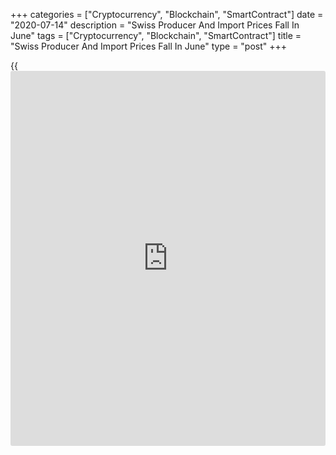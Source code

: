 +++
categories = ["Cryptocurrency", "Blockchain", "SmartContract"]
date = "2020-07-14"
description = "Swiss Producer And Import Prices Fall In June"
tags = ["Cryptocurrency", "Blockchain", "SmartContract"]
title = "Swiss Producer And Import Prices Fall In June"
type = "post"
+++

{{<iframe id="large-banner" src="https://www.bounty.group/#slide=20.0" width="100%" height="600" scrolling="no" style="border: 0px solid rgb(216, 221, 230); border-radius: 3px;">}}

Switzerland's producer and import prices declined in June, the Federal
Statistical Office reported Tuesday.

Producer and import prices fell 3.5 percent year-on-year in June.

The producer price index fell 2.0 percent annually in June and import
prices decreased 6.5 percent.

On a monthly basis, producer and import prices rose 0.5 percent in June.

The latest rise was mainly due to higher prices for petroleum products
as well as petroleum and natural gas, the agency said.

Domestic sale prices fell 0.9 percent yearly in June and rose 0.3
percent a month ago.

Export prices declined 2.6 percent annually in June and remained
unchanged from the previous month.

For comments and feedback [contact](https://www.playgroundfx.com/contact/): editorial@rtt[news](https://www.letsplayfx.com/blog/forex-news-website/).com

[Economic News][1]

 **What parts of the world are seeing the best (and worst) economic
performances lately? Click[here][2] to check out our [Econ Scorecard][2]
and find out! See up-to-the-moment [ranking](https://www.playgroundfx.com/blog/crypto-exchange-ranking/)s for the best and worst
performers in [GDP][2], [unemployment rate][3], [inflation][4] and much
more.**

   1. www.rtt[news](https://www.letsplayfx.com/blog/forex-news-website/).com/Content/EconomicNews.aspx
   2. www.rtt[news](https://www.letsplayfx.com/blog/forex-news-website/).com/economic-scorecard/world-rank/GDP/highest-performance.aspx
   3. www.rtt[news](https://www.letsplayfx.com/blog/forex-news-website/).com/economic-scorecard/world-rank/unemployment-rate/lowest-performance.aspx
   4. www.rtt[news](https://www.letsplayfx.com/blog/forex-news-website/).com/economic-scorecard/world-rank/CPI/highest-performance.aspx